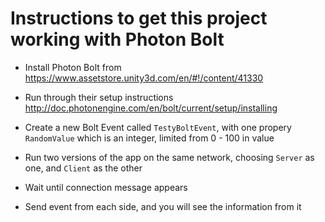 Instructions to get this project working with Photon Bolt
=======

* Install Photon Bolt from https://www.assetstore.unity3d.com/en/#!/content/41330
* Run through their setup instructions http://doc.photonengine.com/en/bolt/current/setup/installing
* Create a new Bolt Event called `TestyBoltEvent`, with one propery `RandomValue` which is an integer, limited from 0 - 100 in value

* Run two versions of the app on the same network, choosing `Server` as one, and `Client` as the other
* Wait until connection message appears
* Send event from each side, and you will see the information from it
